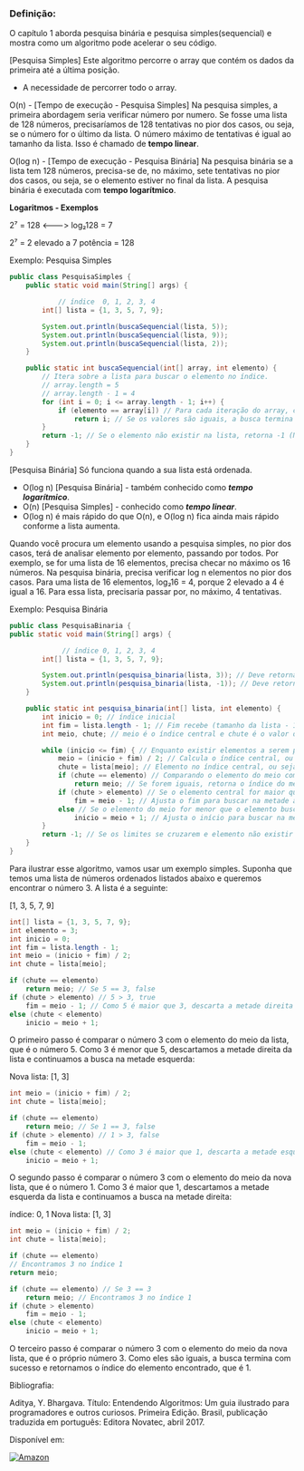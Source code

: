 ### Definição:
O capítulo 1 aborda pesquisa binária e pesquisa simples(sequencial) e mostra como um algoritmo pode acelerar o seu código.

[Pesquisa Simples] Este algoritmo percorre o array que contém os dados da primeira até a última posição.
- A necessidade de percorrer todo o array.

O(n) - [Tempo de execução - Pesquisa Simples] Na pesquisa simples, a primeira abordagem seria verificar número por numero. Se fosse uma lista de 128 números, precisaríamos de 128 tentativas no pior dos casos, ou seja, se o número for o último da lista.
O número máximo de tentativas é igual ao tamanho da lista. Isso é chamado de **tempo linear**.

O(log n) - [Tempo de execução - Pesquisa Binária] Na pesquisa binária se a lista tem 128 números, precisa-se de, no máximo, sete tentativas no pior dos casos, ou seja, se o elemento estiver no final da lista.
A pesquisa binária é executada com **tempo logarítmico**.

**Logaritmos - Exemplos**

2⁷ = 128 <---> log₂128 = 7

2⁷ = 2 elevado a 7 potência = 128

Exemplo: Pesquisa Simples

```java
public class PesquisaSimples {
    public static void main(String[] args) {

            // índice  0, 1, 2, 3, 4
        int[] lista = {1, 3, 5, 7, 9};

        System.out.println(buscaSequencial(lista, 5));
        System.out.println(buscaSequencial(lista, 9));
        System.out.println(buscaSequencial(lista, 2));
    }

    public static int buscaSequencial(int[] array, int elemento) {
        // Itera sobre a lista para buscar o elemento no índice.
        // array.length = 5
        // array.length - 1 = 4
        for (int i = 0; i <= array.length - 1; i++) {
            if (elemento == array[i]) // Para cada iteração do array, compara se a o elemento é igual a posição atual
                return i; // Se os valores são iguais, a busca termina
        }
        return -1; // Se o elemento não existir na lista, retorna -1 (Não encontrado)
    }
}
```

[Pesquisa Binária] Só funciona quando a sua lista está ordenada.

- O(log n) [Pesquisa Binária] - também conhecido como ***tempo logarítmico***.
- O(n) [Pesquisa Simples] - conhecido como ***tempo linear***.
- O(log n) é mais rápido do que O(n), e O(log n) fica ainda mais rápido conforme a lista aumenta.

Quando você procura um elemento usando a pesquisa simples, no pior dos casos, terá de analisar elemento por elemento, passando por todos.
Por exemplo, se for uma lista de 16 elementos, precisa checar no máximo os 16 números.
Na pesquisa binária, precisa verificar log n elementos no pior dos casos.
Para uma lista de 16 elementos, log₂16 = 4, porque 2 elevado a 4 é igual a 16. Para essa lista, precisaria passar por, no máximo, 4 tentativas.

Exemplo: Pesquisa Binária
```java
public class PesquisaBinaria {
public static void main(String[] args) {

             // índice 0, 1, 2, 3, 4  
        int[] lista = {1, 3, 5, 7, 9};

        System.out.println(pesquisa_binaria(lista, 3)); // Deve retornar 1
        System.out.println(pesquisa_binaria(lista, -1)); // Deve retornar -1
    }

    public static int pesquisa_binaria(int[] lista, int elemento) {
        int inicio = 0; // índice inicial
        int fim = lista.length - 1; // Fim recebe (tamanho da lista - 1), ou seja, 5 - 1 = 4 (índice do último elemento do array)
        int meio, chute; // meio é o índice central e chute é o valor do elemento a ser encontrado

        while (inicio <= fim) { // Enquanto existir elementos a serem procurados na lista
            meio = (inicio + fim) / 2; // Calcula o índice central, ou seja, índice => 2 = (0 + 4) / 2
            chute = lista[meio]; // Elemento no índice central, ou seja, elemento(chute) = 5
            if (chute == elemento) // Comparando o elemento do meio com o elemento a ser encontrado
                return meio; // Se forem iguais, retorna o índice do meio
            if (chute > elemento) // Se o elemento central for maior que elemento procurado
                fim = meio - 1; // Ajusta o fim para buscar na metade à esquerda
            else // Se o elemento do meio for menor que o elemento buscado
                inicio = meio + 1; // Ajusta o início para buscar na metade à direita
        }
        return -1; // Se os limites se cruzarem e elemento não existir na lista
    }
}
```

Para ilustrar esse algoritmo, vamos usar um exemplo simples. Suponha que temos uma lista de números ordenados listados abaixo e queremos encontrar o número 3. A lista é a seguinte:

[1, 3, 5, 7, 9]

```java
int[] lista = {1, 3, 5, 7, 9};
int elemento = 3;
int inicio = 0;
int fim = lista.length - 1;
int meio = (inicio + fim) / 2;
int chute = lista[meio];

if (chute == elemento)
    return meio; // Se 5 == 3, false
if (chute > elemento) // 5 > 3, true
    fim = meio - 1; // Como 5 é maior que 3, descarta a metade direita
else (chute < elemento)
    inicio = meio + 1;

```

O primeiro passo é comparar o número 3 com o elemento do meio da lista, que é o número 5. Como 3 é menor que 5, descartamos a metade direita da lista e continuamos a busca na metade esquerda:

Nova lista: [1, 3]

```java
int meio = (inicio + fim) / 2;
int chute = lista[meio];

if (chute == elemento)
    return meio; // Se 1 == 3, false
if (chute > elemento) // 1 > 3, false
    fim = meio - 1;
else (chute < elemento) // Como 3 é maior que 1, descarta a metade esquerda
    inicio = meio + 1;
```

O segundo passo é comparar o número 3 com o elemento do meio da nova lista, que é o número 1. Como 3 é maior que 1, descartamos a metade esquerda da lista e continuamos a busca na metade direita:

índice: 0, 1
Nova lista: [1, 3]

```java
int meio = (inicio + fim) / 2;
int chute = lista[meio];

if (chute == elemento)
// Encontramos 3 no índice 1
return meio;

if (chute == elemento) // Se 3 == 3
    return meio; // Encontramos 3 no índice 1
if (chute > elemento)
    fim = meio - 1;
else (chute < elemento)
    inicio = meio + 1;
```

O terceiro passo é comparar o número 3 com o elemento do meio da nova lista, que é o próprio número 3. Como eles são iguais, a busca termina com sucesso e retornamos o índice do elemento encontrado, que é 1.

Bibliografia:

Aditya, Y. Bhargava. Título: Entendendo Algoritmos: Um guia ilustrado para programadores e outros curiosos. Primeira Edição. Brasil, publicação traduzida em português: Editora Novatec, abril 2017.

Disponível em:

[![Amazon](https://img.shields.io/badge/amazon-52b5f7?style=for-the-badge&logo=amazon&logoColor=white)](https://www.amazon.com.br/Entendendo-Algoritmos-Ilustrado-Programadores-Curiosos/dp/8575225634)